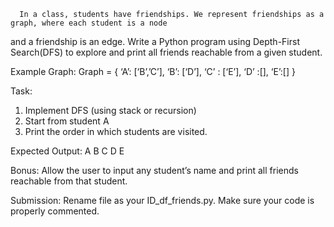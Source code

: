 
      In a class, students have friendships. We represent friendships as a graph, where each student is a node
and a friendship is an edge. Write a Python program using Depth-First Search(DFS) to explore and print
all friends reachable from a given student.

Example Graph:
Graph = {
‘A’: [‘B’,’C’],
‘B’: [‘D’],
‘C’ : [‘E’],
‘D’ :[],
‘E’:[]
}

Task:
1. Implement DFS (using stack or recursion)
2. Start from student A
3. Print the order in which students are visited.

Expected Output:
A B C D E

Bonus:
Allow the user to input any student’s name and print all friends reachable from that student.

Submission:
Rename file as your ID_df_friends.py.
Make sure your code is properly commented.
